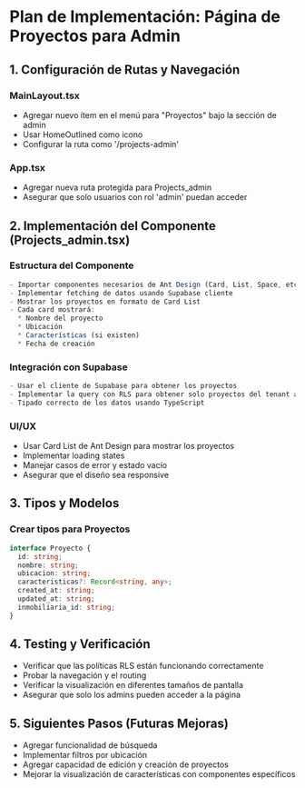 # Plan de Implementación: Página de Proyectos para Admin

## 1. Configuración de Rutas y Navegación

### MainLayout.tsx
- Agregar nuevo ítem en el menú para "Proyectos" bajo la sección de admin
- Usar HomeOutlined como icono
- Configurar la ruta como '/projects-admin'

### App.tsx
- Agregar nueva ruta protegida para Projects_admin
- Asegurar que solo usuarios con rol 'admin' puedan acceder

## 2. Implementación del Componente (Projects_admin.tsx)

### Estructura del Componente
```typescript
- Importar componentes necesarios de Ant Design (Card, List, Space, etc.)
- Implementar fetching de datos usando Supabase cliente
- Mostrar los proyectos en formato de Card List
- Cada card mostrará:
  * Nombre del proyecto
  * Ubicación
  * Características (si existen)
  * Fecha de creación
```

### Integración con Supabase
```typescript
- Usar el cliente de Supabase para obtener los proyectos
- Implementar la query con RLS para obtener solo proyectos del tenant actual
- Tipado correcto de los datos usando TypeScript
```

### UI/UX
- Usar Card List de Ant Design para mostrar los proyectos
- Implementar loading states
- Manejar casos de error y estado vacío
- Asegurar que el diseño sea responsive

## 3. Tipos y Modelos

### Crear tipos para Proyectos
```typescript
interface Proyecto {
  id: string;
  nombre: string;
  ubicacion: string;
  caracteristicas?: Record<string, any>;
  created_at: string;
  updated_at: string;
  inmobiliaria_id: string;
}
```

## 4. Testing y Verificación
- Verificar que las políticas RLS están funcionando correctamente
- Probar la navegación y el routing
- Verificar la visualización en diferentes tamaños de pantalla
- Asegurar que solo los admins pueden acceder a la página

## 5. Siguientes Pasos (Futuras Mejoras)
- Agregar funcionalidad de búsqueda
- Implementar filtros por ubicación
- Agregar capacidad de edición y creación de proyectos
- Mejorar la visualización de características con componentes específicos